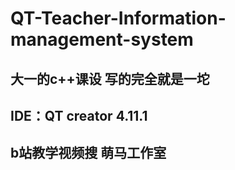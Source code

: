 # QT-Teacher-Information-management-system
## 大一的c++课设 写的完全就是一坨
## IDE：QT creator 4.11.1
## b站教学视频搜 萌马工作室
